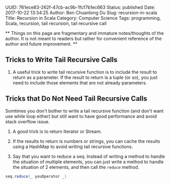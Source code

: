 UUID: 761ece83-262f-47cb-ac9b-1fcf7b1ec663
Status: published
Date: 2017-10-22 13:34:25
Author: Ben Chuanlong Du
Slug: recursion-in-scala
Title: Recursion in Scala
Category: Computer Science
Tags: programming, Scala, recursion, tail recursion, tail recursive call

**
Things on this page are
fragmentary and immature notes/thoughts of the author.
It is not meant to readers
but rather for convenient reference of the author and future improvement.
**

## Tricks to Write Tail Recursive Calls

1. A useful trick to write tail recursive function is 
to include the result to return as a parameter.
If the result to return is a tuple (or so), 
you just need to include those elements that are not already parameters.

## Tricks that Do Not Need Tail Recursive Calls

Somtimes you don't bother to write a tail recursive function (and don't want use while loop either) 
but still want to have good performance and avoid stack overflow issue. 

1. A good trick is to return Iterator or Stream.

2. If the results to return is numbers or strings, 
you can cache the results using a HashMap to avoid writing tail recursive functions.

3. Say that you want to reduce a seq.
Instead of writing a method to handle the situation of multiple elements,
you can just write a method to handle the situation of 2 elements, 
and then call the `reduce` method.
```scala
seq.reduce(_ youOperator _)
```


